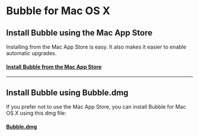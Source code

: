 Bubble for Mac OS X
===================

## Install Bubble using the Mac App Store

Installing from the Mac App Store is easy. It also makes it easier to enable automatic upgrades.

#### [Install Bubble from the Mac App Store](https://link-tbd.example.com/)

----

## Install Bubble using Bubble.dmg

If you prefer not to use the Mac App Store, you can install Bubble for Mac OS X using this dmg file:

#### [Bubble.dmg](https://link-tbd.example.com/)

